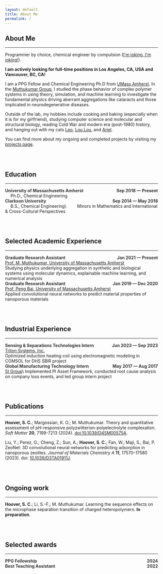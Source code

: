 ```yaml
---
layout: default
title: About Me
permalink: /
---
```


## About Me

---

Programmer by choice, chemical engineer by compulsion ([I'm joking, I'm
joking!](https://youtube.com/clip/UgkxlDbbVBWbdSLhYTh7Si5akIdVaDl2NW53?feature=shared)).

**I am actively looking for full-time positions in Los Angeles, CA, USA and
Vancouver, BC, CA!**

I am a PPG Fellow and Chemical Engineering Ph.D from [UMass
Amherst](www.umass.edu/engineering/academics/departments/chemical-engineering).
In the [Muthukumar Group](http://theory.pse.umass.edu/), I studied the phase
behavior of complex polymer systems in using theory, simulation, and machine
learning to investigate the fundamental physics driving aberrant aggregations
like cataracts and those implicated in neurodegenerative diseases.

Outside of the lab, my hobbies include cooking and baking (especially when it
is for my girlfriend), studying computer science and molecular and structural
biology, reading Cold War and modern era (post-1980) history, and hanging out
with my cats [Leo](/assets/imgs/leo.png), [Lou Lou](/assets/imgs/loulou.png),
and [Ariel](/assets/imgs/ariel.png).

You can find more about my ongoing and completed projects by visiting my
[projects page](/projects/).

<br><br>

## Education

---

<div style='text-align:left;'>
    <b><font color="#333333">University of Massachusetts Amherst</font></b>
    <span style='float:right;'>
        <b><font color="#333333">Sep 2018 &mdash; Present</font></b>
    </span>
</div>
&emsp; Ph.D., Chemical Engineering

<div style='text-align:left;'>
    <b><font color="#333333">Clarkson University</font></b>
    <span style='float:right;'>
        <b><font color="#333333">Sep 2014 &mdash; May 2018</font></b>
    </span>
</div>
&emsp; B.S., Chemical Engineering\
&emsp;&emsp; Minors in Mathematics and International & Cross-Cultural Perspectives

<br><br>

## Selected Academic Experience

---

<div style='text-align:left;'>
    <b><font color="#333333">Graduate Research Assistant</font></b>
    <span style='float:right;'>
        <b><font color="#333333">Jan 2021 &mdash; Present</font></b>
    </span>
</div>
<u>Prof. M. Muthukumar, University of Massachusetts Amherst</u><br>
Studying physics underlying aggregation in synthetic and biological systems using
molecular dynamics, explainable machine learning, and numerical analysis

<div style='text-align:left;'>
    <b><font color="#333333">Graduate Research Assistant</font></b>
    <span style='float:right;'>
        <b><font color="#333333">Jan 2019 &mdash; Dec 2020</font></b>
    </span>
</div>
<u>Prof. Peng Bai, University of Massachusetts Amherst</u><br>
Applied convolutional neural networks to predict material properties of
nanoporous materials

<br><br>

## Industrial Experience

---

<div style='text-align:left;'>
    <b><font color="#333333">Sensing & Separations Technologies Intern</font></b>
    <span style='float:right;'>
        <b><font color="#333333">Jun 2023 &mdash; Sep 2023</font></b>
    </span>
</div>
<u>Triton Systems, Inc.</u><br>
Optimized induction heating coil using electromagnetic modeling in COMSOL for
DHS SBIR project

<div style='text-align:left;'>
    <b><font color="#333333">Global Manufacturing Technology Intern</font></b>
    <span style='float:right;'>
        <b><font color="#333333">May 2017 &mdash; Aug 2017</font></b>
    </span>
</div>
<u>SI Group</u>\
Implemented PI Asset Framework, conducted root cause analysis on company loss
events, and led group intern project

<br><br>

## Publications

---

**Hoover, S. C.**; Margossian, K. O.; M. Muthukumar. Theory and quantitative
assessment of pH-responsive polyzwitterion-polyelectrolyte complexation.
*Soft Matter* **20**, 7199-7213 (2024).
[doi:10.1039/D4SM00575A](https://doi.org/10.1039/D4SM00575A).

Liu, Y.; Perez, G.; Cheng, Z.; Sun, A.; **Hoover, S. C.**; Fan, W.; Maji, S.; Bai,
P. ZeoNet: 3D convolutional neural networks for predicting adsorption in
nanoporous zeolites. *Journal of Materials Chemistry A* **11**, 17570–17580
(2023). doi: [10.1039/D3TA01911J](https://doi.org/10.1039/D3TA01911J).

<br><br>

## Ongoing work

---

**Hoover, S. C.**; Li, S.-F.; M. Muthukumar. Learning the sequence effects on
the microphase separation transition of charged heteropolymers. **In
preparation**.

<br><br>

## Selected awards

---

<div style='text-align:left;'>
    <b><font color='#333333'>PPG Fellowship</font></b>
    <span style='float:right;'>
        <b><font color='#333333'>2024</font></b>
    </span>
</div>

<div style='text-align:left;'>
    <b><font color='#333333'>Best Teaching Assistant</font></b>
    <span style='float:right;'>
        <b><font color='#333333'>2022</font></b>
    </span>
</div>
